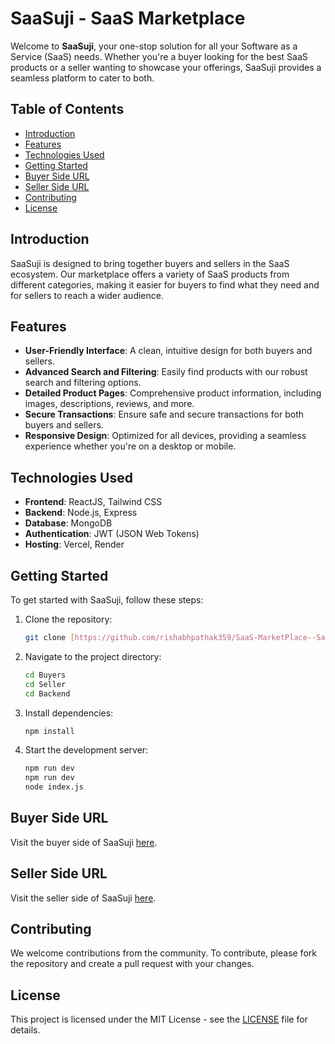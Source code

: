 # SaaSuji - SaaS Marketplace

Welcome to **SaaSuji**, your one-stop solution for all your Software as a Service (SaaS) needs. Whether you're a buyer looking for the best SaaS products or a seller wanting to showcase your offerings, SaaSuji provides a seamless platform to cater to both.

## Table of Contents

- [Introduction](#introduction)
- [Features](#features)
- [Technologies Used](#technologies-used)
- [Getting Started](#getting-started)
- [Buyer Side URL](#buyer-side-url)
- [Seller Side URL](#seller-side-url)
- [Contributing](#contributing)
- [License](#license)

## Introduction

SaaSuji is designed to bring together buyers and sellers in the SaaS ecosystem. Our marketplace offers a variety of SaaS products from different categories, making it easier for buyers to find what they need and for sellers to reach a wider audience.

## Features

- **User-Friendly Interface**: A clean, intuitive design for both buyers and sellers.
- **Advanced Search and Filtering**: Easily find products with our robust search and filtering options.
- **Detailed Product Pages**: Comprehensive product information, including images, descriptions, reviews, and more.
- **Secure Transactions**: Ensure safe and secure transactions for both buyers and sellers.
- **Responsive Design**: Optimized for all devices, providing a seamless experience whether you're on a desktop or mobile.

## Technologies Used

- **Frontend**: ReactJS, Tailwind CSS
- **Backend**: Node.js, Express
- **Database**: MongoDB
- **Authentication**: JWT (JSON Web Tokens)
- **Hosting**: Vercel, Render

## Getting Started

To get started with SaaSuji, follow these steps:

1. Clone the repository:
    ```bash
    git clone [https://github.com/rishabhpathak359/SaaS-MarketPlace--SaaSuji]
    ```
2. Navigate to the project directory:
    ```bash
    cd Buyers
    cd Seller
    cd Backend
    ```
3. Install dependencies:
    ```bash
    npm install
    ```
4. Start the development server:
    ```bash
    npm run dev
    npm run dev
    node index.js
    ```

## Buyer Side URL

Visit the buyer side of SaaSuji [here](https://saa-su-ji-buyers-frontend.vercel.app/).

## Seller Side URL

Visit the seller side of SaaSuji [here](https://saasuji-seller.vercel.app/).

## Contributing

We welcome contributions from the community. To contribute, please fork the repository and create a pull request with your changes.

## License

This project is licensed under the MIT License - see the [LICENSE](LICENSE) file for details.
